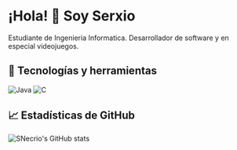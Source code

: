# ¡Hola! 👋 Soy Serxio

Estudiante de Ingenieria Informatica. Desarrollador de software y en especial videojuegos.

## 🔧 Tecnologías y herramientas

![Java](https://img.shields.io/badge/-Java-black?style=flat-square&logo=javascript)
![C](https://img.shields.io/badge/-C-black?style=flat-square&logo=python)

## 📈 Estadísticas de GitHub

![SNecrio's GitHub stats](https://github-readme-stats.vercel.app/api?username=SNecrio&show_icons=true&theme=radical)
<!--
**SNecrio/SNecrio** is a ✨ _special_ ✨ repository because its `README.md` (this file) appears on your GitHub profile.

Here are some ideas to get you started:

- 🔭 I’m currently working on ...
- 🌱 I’m currently learning ...
- 👯 I’m looking to collaborate on ...
- 🤔 I’m looking for help with ...
- 💬 Ask me about ...
- 📫 How to reach me: ...
- 😄 Pronouns: ...
- ⚡ Fun fact: ...
-->

